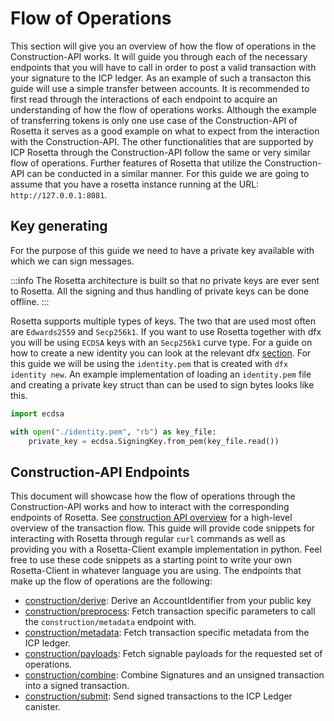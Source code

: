 # Flow of Operations
This section will give you an overview of how the flow of operations in the Construction-API works. It will guide you through each of the necessary endpoints that you will have to call in order to post a valid transaction with your signature to the ICP ledger. As an example of such a transacton this guide will use a simple transfer between accounts. 
It is recommended to first read through the interactions of each endpoint to acquire an understanding of how the flow of operations works. Although the example of transferring tokens is only one use case of the Construction-API of Rosetta it serves as a good example on what to expect from the interaction with the Construction-API. The other functionalities that are supported by ICP Rosetta through the Construction-API follow the same or very similar flow of operations.
Further features of Rosetta that utilize the Construction-API can be conducted in a similar manner.
For this guide we are going to assume that you have a rosetta instance running at the URL: `http://127.0.0.1:8081`.

## Key generating
For the purpose of this guide we need to have a private key available with which we can sign messages. 

:::info
The Rosetta architecture is built so that no private keys are ever sent to Rosetta. All the signing and thus handling of private keys can be done offline. 
:::

Rosetta supports multiple types of keys. The two that are used most often are `Edwards2559` and `Secp256k1`. If you want to use Rosetta together with dfx you will be using `ECDSA` keys with an `Secp256k1` curve type. For a guide on how to create a new identity you can look at the relevant dfx [section](/docs/current/developer-docs/developer-tools/cli-tools/cli-reference/dfx-identity). 
For this guide we will be using the `identity.pem` that is created with `dfx identity new`. 
An example implementation of loading an `identity.pem` file and creating a private key struct than can be used to sign bytes looks like this. 

```python
import ecdsa

with open("./identity.pem", "rb") as key_file:
    private_key = ecdsa.SigningKey.from_pem(key_file.read())

```

## Construction-API Endpoints
This document will showcase how the flow of operations through the Construction-API works and how to interact with the corresponding endpoints of Rosetta.
See [construction API overview](https://www.rosetta-api.org/docs/construction_api_introduction.html) for a high-level overview of the transaction flow. This guide will provide code snippets for interacting with Rosetta through regular `curl` commands as well as providing you with a Rosetta-Client example implementation in python. Feel free to use these code snippets as a starting point to write your own Rosetta-Client in whatever language you are using. 
The endpoints that make up the flow of operations are the following:
- [construction/derive](/docs/developer-docs/defi/rosetta/icp_rosetta/construction_api/operations_flow/derive.mdx): Derive an AccountIdentifier from your public key
- [construction/preprocess](/docs/developer-docs/defi/rosetta/icp_rosetta/construction_api/operations_flow/preprocess.mdx): Fetch transaction specific parameters to call the `construction/metadata` endpoint with. 
- [construction/metadata](/docs/developer-docs/defi/rosetta/icp_rosetta/construction_api/operations_flow/metadata.mdx): Fetch transaction specific metadata from the ICP ledger. 
- [construction/payloads](/docs/developer-docs/defi/rosetta/icp_rosetta/construction_api/operations_flow/payloads.mdx): Fetch signable payloads for the requested set of operations. 
- [construction/combine](/docs/developer-docs/defi/rosetta/icp_rosetta/construction_api/operations_flow/combine.mdx): Combine Signatures and an unsigned transaction into a signed transaction. 
- [construction/submit](/docs/developer-docs/defi/rosetta/icp_rosetta/construction_api/operations_flow/submit.mdx): Send signed transactions to the ICP Ledger canister. 